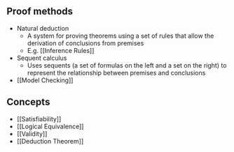 ## Proof methods

- Natural deduction
	- A system for proving theorems using a set of rules that allow the derivation of conclusions from premises
	- E.g. [[Inference Rules]]
- Sequent calculus
	- Uses sequents (a set of formulas on the left and a set on the right) to represent the relationship between premises and conclusions
- [[Model Checking]]

## Concepts

- [[Satisfiability]]
- [[Logical Equivalence]]
- [[Validity]]
- [[Deduction Theorem]]

